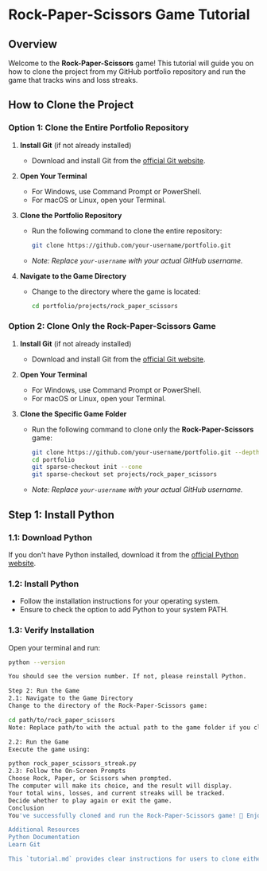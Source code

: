 # Rock-Paper-Scissors Game Tutorial

## Overview
Welcome to the **Rock-Paper-Scissors** game! This tutorial will guide you on how to clone the project from my GitHub portfolio repository and run the game that tracks wins and loss streaks.

## How to Clone the Project

### Option 1: Clone the Entire Portfolio Repository

1. **Install Git** (if not already installed)
   - Download and install Git from the [official Git website](https://git-scm.com/).

2. **Open Your Terminal**
   - For Windows, use Command Prompt or PowerShell.
   - For macOS or Linux, open your Terminal.

3. **Clone the Portfolio Repository**
   - Run the following command to clone the entire repository:
     ```bash
     git clone https://github.com/your-username/portfolio.git
     ```
   - *Note: Replace `your-username` with your actual GitHub username.*

4. **Navigate to the Game Directory**
   - Change to the directory where the game is located:
     ```bash
     cd portfolio/projects/rock_paper_scissors
     ```

### Option 2: Clone Only the Rock-Paper-Scissors Game

1. **Install Git** (if not already installed)
   - Download and install Git from the [official Git website](https://git-scm.com/).

2. **Open Your Terminal**
   - For Windows, use Command Prompt or PowerShell.
   - For macOS or Linux, open your Terminal.

3. **Clone the Specific Game Folder**
   - Run the following command to clone only the **Rock-Paper-Scissors** game:
     ```bash
     git clone https://github.com/your-username/portfolio.git --depth 1 --filter=blob:none --sparse
     cd portfolio
     git sparse-checkout init --cone
     git sparse-checkout set projects/rock_paper_scissors
     ```
   - *Note: Replace `your-username` with your actual GitHub username.*

## Step 1: Install Python

### 1.1: Download Python
If you don't have Python installed, download it from the [official Python website](https://www.python.org/downloads/).

### 1.2: Install Python
- Follow the installation instructions for your operating system.
- Ensure to check the option to add Python to your system PATH.

### 1.3: Verify Installation
Open your terminal and run:

```bash
python --version

You should see the version number. If not, please reinstall Python.

Step 2: Run the Game
2.1: Navigate to the Game Directory
Change to the directory of the Rock-Paper-Scissors game:

cd path/to/rock_paper_scissors
Note: Replace path/to with the actual path to the game folder if you cloned the entire portfolio.

2.2: Run the Game
Execute the game using:

python rock_paper_scissors_streak.py
2.3: Follow the On-Screen Prompts
Choose Rock, Paper, or Scissors when prompted.
The computer will make its choice, and the result will display.
Your total wins, losses, and current streaks will be tracked.
Decide whether to play again or exit the game.
Conclusion
You've successfully cloned and run the Rock-Paper-Scissors game! 🎉 Enjoy playing and tracking your wins and losses. If you have any questions or need assistance, feel free to reach out!

Additional Resources
Python Documentation
Learn Git

This `tutorial.md` provides clear instructions for users to clone either your entire portfolio or just the specific game, along with steps to run the game successfully. If you need any further adjustments or additional information included, just let me know! 😊
